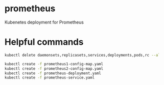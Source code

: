 # prometheus
Kubenetes deployment for Prometheus

# Helpful commands
```bash
kubectl delete daemonsets,replicasets,services,deployments,pods,rc --all
```

```bash
kubectl create -f prometheus1-config-map.yaml
kubectl create -f prometheus2-config-map.yaml
kubectl create -f prometheus-deployment.yaml
kubectl create -f prometheus-service.yaml
```

